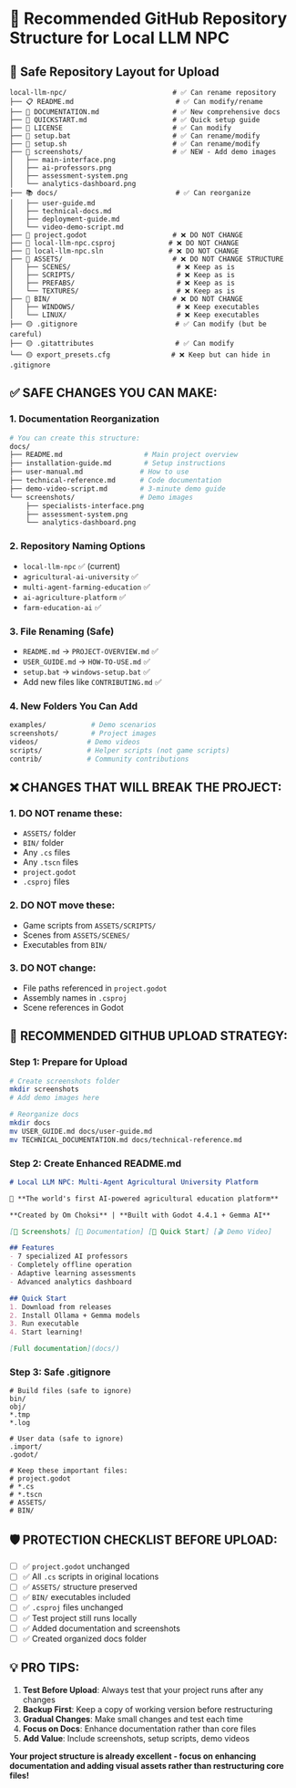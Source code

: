 # 📁 Recommended GitHub Repository Structure for Local LLM NPC

## 🎯 **Safe Repository Layout for Upload**

```
local-llm-npc/                          # ✅ Can rename repository
├── 📋 README.md                         # ✅ Can modify/rename
├── 📖 DOCUMENTATION.md                  # ✅ New comprehensive docs
├── 🚀 QUICKSTART.md                     # ✅ Quick setup guide
├── 📄 LICENSE                           # ✅ Can modify
├── 🔧 setup.bat                         # ✅ Can rename/modify
├── 🔧 setup.sh                          # ✅ Can rename/modify
├── 📸 screenshots/                      # ✅ NEW - Add demo images
│   ├── main-interface.png
│   ├── ai-professors.png
│   ├── assessment-system.png
│   └── analytics-dashboard.png
├── 📚 docs/                             # ✅ Can reorganize
│   ├── user-guide.md
│   ├── technical-docs.md
│   ├── deployment-guide.md
│   └── video-demo-script.md
├── 🔴 project.godot                     # ❌ DO NOT CHANGE
├── 🔴 local-llm-npc.csproj             # ❌ DO NOT CHANGE  
├── 🔴 local-llm-npc.sln                # ❌ DO NOT CHANGE
├── 🔴 ASSETS/                           # ❌ DO NOT CHANGE STRUCTURE
│   ├── SCENES/                          # ❌ Keep as is
│   ├── SCRIPTS/                         # ❌ Keep as is
│   ├── PREFABS/                         # ❌ Keep as is
│   └── TEXTURES/                        # ❌ Keep as is
├── 🔴 BIN/                              # ❌ DO NOT CHANGE
│   ├── WINDOWS/                         # ❌ Keep executables
│   └── LINUX/                           # ❌ Keep executables
├── 🟡 .gitignore                        # ✅ Can modify (but be careful)
├── 🟡 .gitattributes                    # ✅ Can modify
└── 🟡 export_presets.cfg               # ❌ Keep but can hide in .gitignore
```

## ✅ **SAFE CHANGES YOU CAN MAKE:**

### 1. **Documentation Reorganization**
```bash
# You can create this structure:
docs/
├── README.md                    # Main project overview
├── installation-guide.md        # Setup instructions
├── user-manual.md              # How to use
├── technical-reference.md      # Code documentation  
├── demo-video-script.md        # 3-minute demo guide
└── screenshots/                # Demo images
    ├── specialists-interface.png
    ├── assessment-system.png
    └── analytics-dashboard.png
```

### 2. **Repository Naming Options**
- `local-llm-npc` ✅ (current)
- `agricultural-ai-university` ✅
- `multi-agent-farming-education` ✅
- `ai-agriculture-platform` ✅
- `farm-education-ai` ✅

### 3. **File Renaming (Safe)**
- `README.md` → `PROJECT-OVERVIEW.md` ✅
- `USER_GUIDE.md` → `HOW-TO-USE.md` ✅
- `setup.bat` → `windows-setup.bat` ✅
- Add new files like `CONTRIBUTING.md` ✅

### 4. **New Folders You Can Add**
```bash
examples/           # Demo scenarios
screenshots/        # Project images  
videos/            # Demo videos
scripts/           # Helper scripts (not game scripts)
contrib/           # Community contributions
```

## ❌ **CHANGES THAT WILL BREAK THE PROJECT:**

### 1. **DO NOT rename these:**
- `ASSETS/` folder
- `BIN/` folder  
- Any `.cs` files
- Any `.tscn` files
- `project.godot`
- `.csproj` files

### 2. **DO NOT move these:**
- Game scripts from `ASSETS/SCRIPTS/`
- Scenes from `ASSETS/SCENES/`
- Executables from `BIN/`

### 3. **DO NOT change:**
- File paths referenced in `project.godot`
- Assembly names in `.csproj`
- Scene references in Godot

## 🎯 **RECOMMENDED GITHUB UPLOAD STRATEGY:**

### Step 1: Prepare for Upload
```bash
# Create screenshots folder
mkdir screenshots
# Add demo images here

# Reorganize docs
mkdir docs
mv USER_GUIDE.md docs/user-guide.md
mv TECHNICAL_DOCUMENTATION.md docs/technical-reference.md
```

### Step 2: Create Enhanced README.md
```markdown
# Local LLM NPC: Multi-Agent Agricultural University Platform

🌾 **The world's first AI-powered agricultural education platform**

**Created by Om Choksi** | **Built with Godot 4.4.1 + Gemma AI**

[📸 Screenshots] [📖 Documentation] [🚀 Quick Start] [🎬 Demo Video]

## Features
- 7 specialized AI professors
- Completely offline operation
- Adaptive learning assessments
- Advanced analytics dashboard

## Quick Start
1. Download from releases
2. Install Ollama + Gemma models  
3. Run executable
4. Start learning!

[Full documentation](docs/)
```

### Step 3: Safe .gitignore
```gitignore
# Build files (safe to ignore)
bin/
obj/
*.tmp
*.log

# User data (safe to ignore)  
.import/
.godot/

# Keep these important files:
# project.godot
# *.cs
# *.tscn
# ASSETS/
# BIN/
```

## 🛡️ **PROTECTION CHECKLIST BEFORE UPLOAD:**

- [ ] ✅ `project.godot` unchanged
- [ ] ✅ All `.cs` scripts in original locations
- [ ] ✅ `ASSETS/` structure preserved
- [ ] ✅ `BIN/` executables included
- [ ] ✅ `.csproj` files unchanged
- [ ] ✅ Test project still runs locally
- [ ] ✅ Added documentation and screenshots
- [ ] ✅ Created organized docs folder

## 💡 **PRO TIPS:**

1. **Test Before Upload**: Always test that your project runs after any changes
2. **Backup First**: Keep a copy of working version before restructuring
3. **Gradual Changes**: Make small changes and test each time
4. **Focus on Docs**: Enhance documentation rather than core files
5. **Add Value**: Include screenshots, setup scripts, demo videos

**Your project structure is already excellent - focus on enhancing documentation and adding visual assets rather than restructuring core files!**
